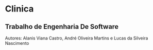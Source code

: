 # Clinica
## Trabalho de Engenharia De Software<br>
Autores: Alanis Viana Castro, André Oliveira Martins e Lucas da Silveira Nascimento
